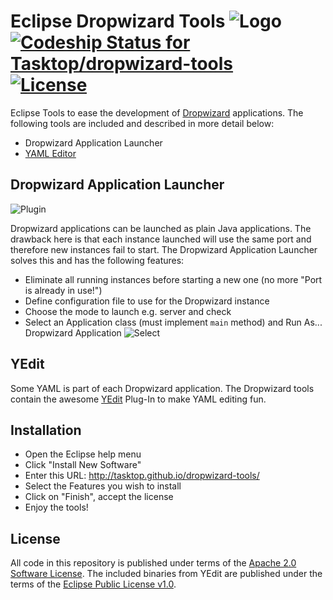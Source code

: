 # Eclipse Dropwizard Tools ![Logo](https://cloud.githubusercontent.com/assets/289648/12719167/c63235f6-c8f3-11e5-87e4-124451a26fdf.png) [ ![Codeship Status for Tasktop/dropwizard-tools](https://codeship.com/projects/90854c80-ab14-0133-943f-4a9cc2c4d260/status?branch=master)](https://codeship.com/projects/131204) [![License](http://img.shields.io/badge/license-Apache%202.0-blue.svg)](http://www.apache.org/licenses/LICENSE-2.0)
Eclipse Tools to ease the development of [Dropwizard](http://www.dropwizard.io) applications. The following tools are included and described in more detail below:
* Dropwizard Application Launcher
* [YAML Editor](https://github.com/oyse/yedit)

## Dropwizard Application Launcher

![Plugin](https://cloud.githubusercontent.com/assets/289648/12744330/e49662c4-c993-11e5-8ecd-a6ac58183d79.png)

Dropwizard applications can be launched as plain Java applications. The drawback here is that each instance launched will use the same port and therefore new instances fail to start. The Dropwizard Application Launcher solves this and has the following features:
* Eliminate all running instances before starting a new one (no more "Port is already in use!")
* Define configuration file to use for the Dropwizard instance
* Choose the mode to launch e.g. server and check
* Select an Application class (must implement `main` method) and Run As... Dropwizard Application ![Select](https://cloud.githubusercontent.com/assets/289648/12719099/4d55d020-c8f3-11e5-99e1-44747b136d5e.png)

## YEdit 
Some YAML is part of each Dropwizard application. The Dropwizard tools contain the awesome [YEdit](https://github.com/oyse/yedit) Plug-In to make YAML editing fun.

## Installation

* Open the Eclipse help menu
* Click "Install New Software"
* Enter this URL: http://tasktop.github.io/dropwizard-tools/
* Select the Features you wish to install
* Click on "Finish", accept the license
* Enjoy the tools!

## License
All code in this repository is published under terms of the [Apache 2.0 Software License](http://www.apache.org/licenses/LICENSE-2.0). The included binaries from YEdit are published under the terms of the [Eclipse Public License v1.0](https://www.eclipse.org/legal/epl-v10.html).
